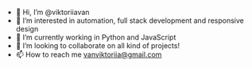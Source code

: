 - 👋 Hi, I’m @viktoriiavan
- 👀 I’m interested in automation, full stack development and responsive design
- 🌱 I’m currently working in Python and JavaScript
- 💞️ I’m looking to collaborate on all kind of projects!
- 📫 How to reach me vanviktoriia@gmail.com

<!---
viktoriiavan/viktoriiavan is a ✨ special ✨ repository because its `README.md` (this file) appears on your GitHub profile.
You can click the Preview link to take a look at your changes.
--->
